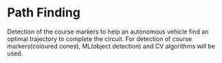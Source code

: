 # Path Finding 

Detection of the course markers to help an autonomous vehicle find an optimal trajectory to complete the circuit. For detection of course markers(coloured cones), ML(object detection) and CV algorithms will be used.

